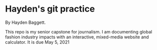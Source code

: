 # Hayden's git practice

By Hayden Baggett.

This repo is my senior capstone for journalism. I am documenting global fashion industry impacts with an interactive, mixed-media website and calculator. It is due May 5, 2021
